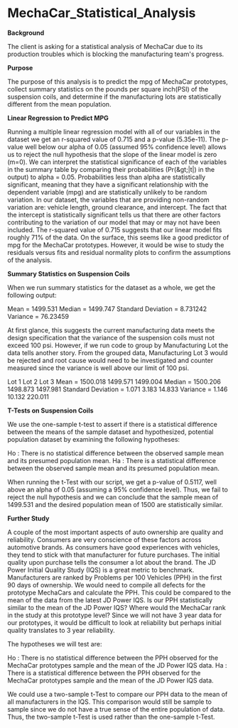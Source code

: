 
# **MechaCar_Statistical_Analysis**

**Background**

The client is asking for a statistical analysis of MechaCar due to its production troubles which is blocking the manufacturing team's progress.

**Purpose**

The purpose of this analysis is to predict the mpg of MechaCar prototypes, collect summary statistics on the pounds per square inch(PSI) of the suspension coils, and determine if the manufacturing lots are statistically different from the mean population.

**Linear Regression to Predict MPG**

Running a multiple linear regression model with all of our variables in the dataset we get an r-squared value of 0.715 and a p-value (5.35e-11). The p-value well below our alpha of 0.05 (assumed 95% confidence level) allows us to reject the null hypothesis that the slope of the linear model is zero (m=0). We can interpret the statistical significance of each of the variables in the summary table by comparing their probabilities (Pr(\&gt;|t|) in the output) to alpha = 0.05. Probabilities less than alpha are statistically significant, meaning that they have a significant relationship with the dependent variable (mpg) and are statistically unlikely to be random variation. In our dataset, the variables that are providing non-random variation are: vehicle length, ground clearance, and intercept. The fact that the intercept is statistically significant tells us that there are other factors contributing to the variation of our model that may or may not have been included. The r-squared value of 0.715 suggests that our linear model fits roughly 71% of the data. On the surface, this seems like a good predictor of mpg for the MechaCar prototypes. However, it would be wise to study the residuals versus fits and residual normality plots to confirm the assumptions of the analysis.

**Summary Statistics on Suspension Coils**

When we run summary statistics for the dataset as a whole, we get the following output:


 Mean = 1499.531 
 Median = 1499.747 
 Standard Deviation = 8.731242 
 Variance = 76.23459 



  At first glance, this suggests the current manufacturing data meets the design specification that the variance of the suspension coils must not exceed 100 psi. However, if we run code to group by Manufacturing Lot the data tells another story. From the grouped data, Manufacturing Lot 3 would be rejected and root cause would need to be investigated and counter measured since the variance is well above our limit of 100 psi. 



Lot 1             Lot 2         Lot 3 
Mean =                1500.018          1499.571      1499.004 
Median =              1500.206          1498.873      1497.981 
Standard Deviation =     1.071             3.183      14.833 
Variance =               1.146            10.132      220.011 

**T-Tests on Suspension Coils**

We use the one-sample t-test to assert if there is a statistical difference between the means of the sample dataset and hypothesized, potential population dataset by examining the following hypotheses: 



 
Ho : There is no statistical difference between the observed sample mean and its presumed population mean. 
Ha : There is a statistical difference between the observed sample mean and its presumed population mean.



 
 When running the t-Test with our script, we get a p-value of 0.5117, well above an alpha of 0.05 (assuming a 95% confidence level). Thus, we fail to reject the null hypothesis and we can conclude that the sample mean of 1499.531 and the desired population mean of 1500 are statistically similar. 

**Further Study**

 A couple of the most important aspects of auto ownership are quality and reliability. Consumers are very conscience of these factors across automotive brands. As consumers have good experiences with vehicles, they tend to stick with that manufacturer for future purchases. The initial quality upon purchase tells the consumer a lot about the brand. The JD Power Initial Quality Study (IQS) is a great metric to benchmark. Manufacturers are ranked by Problems per 100 Vehicles (PPH) in the first 90 days of ownership. We would need to compile all defects for the prototype MechaCars and calculate the PPH. This could be compared to the mean of the data from the latest JD Power IQS. Is our PPH statistically similar to the mean of the JD Power IQS? Where would the MechaCar rank in the study at this prototype level? Since we will not have 3 year data for our prototypes, it would be difficult to look at reliability but perhaps initial quality translates to 3 year reliability. 


 
The hypotheses we will test are: 


Ho : There is no statistical difference between the PPH observed for the MechaCar prototypes sample and the mean of the JD Power IQS data. 
Ha : There is a statistical difference between the PPH observed for the MechaCar prototypes sample and the mean of the JD Power IQS data. 



 
We could use a two-sample t-Test to compare our PPH data to the mean of all manufacturers in the IQS. This comparison would still be sample to sample since we do not have a true sense of the entire population of data. Thus, the two-sample t-Test is used rather than the one-sample t-Test. 
